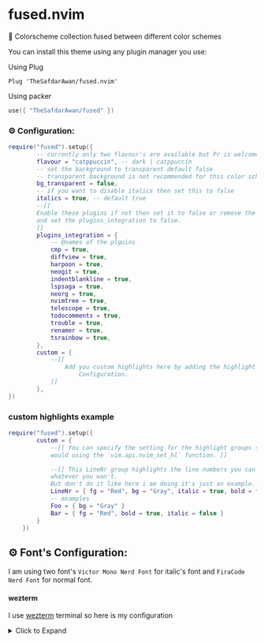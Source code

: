 # fused.nvim

🌈 Colorscheme collection fused between different color schemes

You can install this theme using any plugin manager you use:

Using Plug

```vim
Plug 'TheSafdarAwan/fused.nvim'
```

Using packer

```lua
use({ "TheSafdarAwan/fused" })
```
### ⚙️ Configuration:

```lua
require("fused").setup({
        -- currently only two flavour's are available but Pr is welcome
        flavour = "catppuccin", -- dark | catppuccin
        -- set the background to transparent default false
        -- transparent background is not recommended for this color scheme
        bg_transparent = false,
        -- if you want to disable italics then set this to false
        italics = true, -- default true
        --[[
        Enable these plugins if not then set it to false or remove the whole table
        and set the plugins_integration to false.
        ]]
        plugins_integration = {
            -- @names of the plguins
            cmp = true,
            diffview = true,
            harpoon = true,
            neogit = true,
            indentblankline = true,
            lspsaga = true,
            neorg = true,
            nvimtree = true,
            telescope = true,
            todocomments = true,
            trouble = true,
            renamer = true,
            tsrainbow = true,
        },
        custom = {
            --[[
                Add you custom highlights here by adding the highlight group name as key and providing a table as its value for its
                    Configuration.
            ]]
        },
})
```

### custom highlights example

```lua
require("fused").setup({
        custom = {
            --[[ You can specify the setting for the highlight groups same as you
            would using the `vim.api.nvim_set_hl` function. ]]

            --[[ This LineNr group highlights the line numbers you can change it to
            whatever you wan't.
            But don't do it like here i am doing it's just an example. ]]
            LineNr = { fg = "Red", bg = "Gray", italic = true, bold = false},
            -- examples
            Foo = { bg = "Gray" }
            Bar = { fg = "Red", bold = true, italic = false }
        }
    })
```

## ⚙️ Font's Configuration:

I am using two font's `Victor Mono Nerd Font` for italic's font and `FiraCode Nerd Font` for normal font.

#### wezterm

I use [wezterm](https://github.com/wez/wezterm/) terminal so here is my configuration

<details>
<summary>Click to Expand</summary>

```lua
-- add these variables and function on top of wezterm.lua
local italic_font = "Victor Mono Nerd Font"
local normal_font = "FiraCode Nerd Font"
local default_font_name = normal_font
local function font_with_fallback(name, params)
    local names = { name, "Apple Color Emoji", "azuki_font" }
    return font_with_fallback(names, params)
end

return {
    -- Add this into your wezterm config
    font_size = 10.0,
    font = font_with_fallback(default_font_name),
    font_rules = {
        {
            italic = true,
            font = font_with_fallback(italic_font, { italic = true }),
        },
        {
            italic = true,
            intensity = "Bold",
            font = font_with_fallback(
                italic_font,
                { italic = true, bold = true }
            ),
        },
        {
            italic = false,
            intensity = "Normal",
            font = font_with_fallback(
                default_font_name,
                { weight = "Regular", italic = false }
            ),
        },
    },
}
```

</details>
